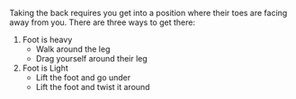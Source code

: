 
Taking the back requires you get into a position where their toes are facing away from you. There are three ways to get there:
1. Foot is heavy
	* Walk around the leg
	* Drag yourself around their leg
2. Foot is Light
	* Lift the foot and go under
	* Lift the foot and twist it around